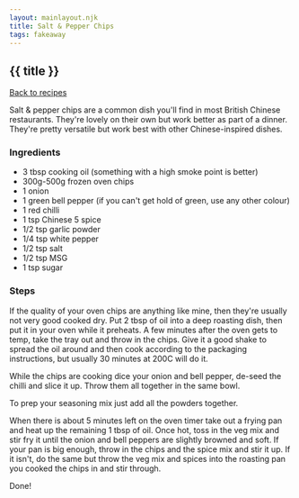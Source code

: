```yaml
---
layout: mainlayout.njk
title: Salt & Pepper Chips
tags: fakeaway
---
```


## {{ title }}

[Back to recipes](/recipes)

Salt & pepper chips are a common dish you'll find in most British Chinese restaurants. They're lovely on their own but work better as part of a dinner. They're pretty versatile but work best with other Chinese-inspired dishes. 

### Ingredients
- 3 tbsp cooking oil (something with a high smoke point is better)
- 300g-500g frozen oven chips
- 1 onion
- 1 green bell pepper (if you can't get hold of green, use any other colour)
- 1 red chilli
- 1 tsp Chinese 5 spice
- 1/2 tsp garlic powder
- 1/4 tsp white pepper
- 1/2 tsp salt
- 1/2 tsp MSG
- 1 tsp sugar

### Steps
If the quality of your oven chips are anything like mine, then they're usually not very good cooked dry. Put 2 tbsp of oil into a deep roasting dish, then put it in your oven while it preheats. A few minutes after the oven gets to temp, take the tray out and throw in the chips. Give it a good shake to spread the oil around and then cook according to the packaging instructions, but usually 30 minutes at 200C will do it.

While the chips are cooking dice your onion and bell pepper, de-seed the chilli and slice it up. Throw them all together in the same bowl.

To prep your seasoning mix just add all the powders together.

When there is about 5 minutes left on the oven timer take out a frying pan and heat up the remaining 1 tbsp of oil. Once hot, toss in the veg mix and stir fry it until the onion and bell peppers are slightly browned and soft. If your pan is big enough, throw in the chips and the spice mix and stir it up. If it isn't, do the same but throw the veg mix and spices into the roasting pan you cooked the chips in and stir through.

Done!